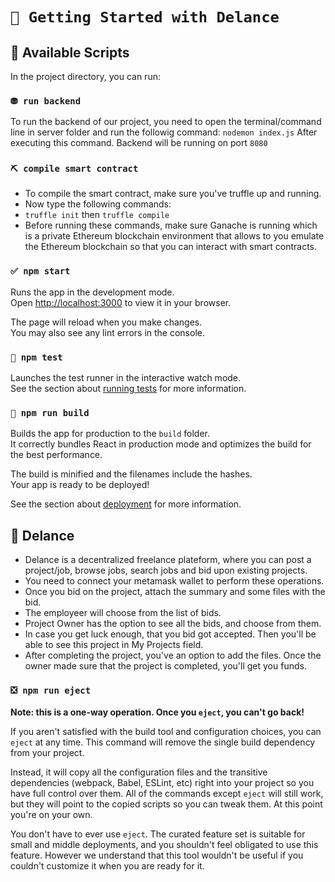 # `📌 Getting Started with Delance`

## 💁 Available Scripts

In the project directory, you can run:

### `⛃ run backend`
To run the backend of our project, you need to open the terminal/command line in server folder and run the followig command:
`nodemon index.js`
After executing this command. Backend will be running on port `8080`

### `⛏ compile smart contract`
- To compile the smart contract, make sure you've truffle up and running.
- Now type the following commands:
- `truffle init` then `truffle compile`
- Before running these commands, make sure Ganache is running which is a private Ethereum blockchain environment that allows to you emulate the Ethereum blockchain so that you can interact with smart contracts.

### `✅ npm start`

Runs the app in the development mode.\
Open [http://localhost:3000](http://localhost:3000) to view it in your browser.

The page will reload when you make changes.\
You may also see any lint errors in the console.

### `🤖 npm test`

Launches the test runner in the interactive watch mode.\
See the section about [running tests](https://facebook.github.io/create-react-app/docs/running-tests) for more information.

### `💪 npm run build`

Builds the app for production to the `build` folder.\
It correctly bundles React in production mode and optimizes the build for the best performance.

The build is minified and the filenames include the hashes.\
Your app is ready to be deployed!

See the section about [deployment](https://facebook.github.io/create-react-app/docs/deployment) for more information.

## 👑 Delance
* Delance is a decentralized freelance plateform, where you can post a project/job, browse jobs, search jobs and bid upon existing projects.
* You need to connect your metamask wallet to perform these operations.
* Once you bid on the project, attach the summary and some files with the bid.
* The employeer will choose from the list of bids.
* Project Owner has the option to see all the bids, and choose from them.
* In case you get luck enough, that you bid got accepted. Then you'll be able to see this project in My Projects field.
* After completing the project, you've an option to add the files. Once the owner made sure that the project is completed, you'll get you funds.

### `❎ npm run eject`

**Note: this is a one-way operation. Once you `eject`, you can't go back!**

If you aren't satisfied with the build tool and configuration choices, you can `eject` at any time. This command will remove the single build dependency from your project.

Instead, it will copy all the configuration files and the transitive dependencies (webpack, Babel, ESLint, etc) right into your project so you have full control over them. All of the commands except `eject` will still work, but they will point to the copied scripts so you can tweak them. At this point you're on your own.

You don't have to ever use `eject`. The curated feature set is suitable for small and middle deployments, and you shouldn't feel obligated to use this feature. However we understand that this tool wouldn't be useful if you couldn't customize it when you are ready for it.
